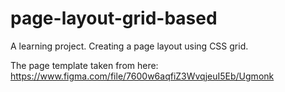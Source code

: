 # page-layout-grid-based
A learning project. Creating a page layout using CSS grid.

The page template taken from here: https://www.figma.com/file/7600w6aqfiZ3WvqjeuI5Eb/Ugmonk
